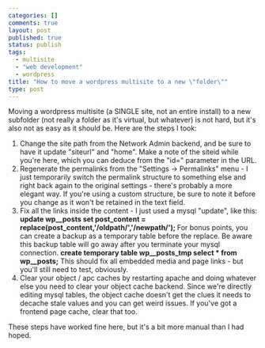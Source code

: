 ```yaml
--- 
categories: []
comments: true
layout: post
published: true
status: publish
tags: 
  - multisite
  - "web development"
  - wordpress
title: "How to move a wordpress multisite to a new \"folder\""
type: post
---
```

Moving a wordpress multisite (a SINGLE site, not an entire install) to a new subfolder (not really a folder as it's virtual, but whatever) is not hard, but it's also not as easy as it should be. Here are the steps I took:
<ol>
<li>Change the site path from the Network Admin backend, and be sure to have it update "siteurl" and "home". Make a note of the siteid while you're here, which you can deduce from the "id=" parameter in the URL.</li>
	<li>Regenerate the permalinks from the "Settings -> Permalinks" menu - I just temporarily switch the permalink structure to something else and right back again to the original settings - there's probably a more elegant way. If you're using a custom structure, be sure to note it before you change as it won't be retained in the text field.</li>
	<li>Fix all the links inside the content - I just used a mysql "update", like this:
<strong>update wp_<your multisite blog id>_posts set post_content = replace(post_content,'/oldpath/','/newpath/');
</strong>For bonus points, you can create a backup as a temporary table before the replace. Be aware this backup table will go away after you terminate your mysql connection.
<strong>create temporary table wp_<your multisite blog id>_posts_tmp select * from wp_<your multisite blog id>_posts;</strong>
This should fix all embedded media and page links - but you'll still need to test, obviously.</li>
	<li>Clear your object / apc caches by restarting apache and doing whatever else you need to clear your object cache backend. Since we're directly editing mysql tables, the object cache doesn't get the clues it needs to decache stale values and you can get weird issues. If you've got a frontend page cache, clear that too.</li>
</ol>
These steps have worked fine here, but it's a bit more manual than I had hoped.
